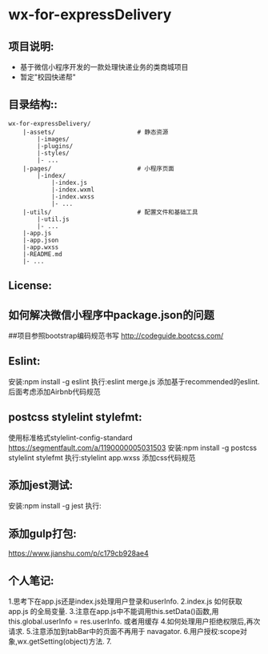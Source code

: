 # wx-for-expressDelivery
## 项目说明:
- 基于微信小程序开发的一款处理快递业务的类商城项目
- 暂定"校园快递帮"

## 目录结构::

```
wx-for-expressDelivery/
	|-assets/						# 静态资源
		|-images/
		|-plugins/
		|-styles/
		|- ...
	|-pages/						# 小程序页面
		|-index/
			|-index.js
			|-index.wxml
			|-index.wxss
			|- ...
	|-utils/						# 配置文件和基础工具
		|-util.js
		|- ...
	|-app.js
	|-app.json
	|-app.wxss
	|-README.md
	|- ...
```

##	License:

## 如何解决微信小程序中package.json的问题

##项目参照bootstrap编码规范书写 http://codeguide.bootcss.com/

## Eslint:
   安装:npm install -g eslint
   执行:eslint merge.js
   添加基于recommended的eslint.
   后面考虑添加Airbnb代码规范

## postcss stylelint stylefmt:
   使用标准格式stylelint-config-standard
   https://segmentfault.com/a/1190000005031503
   安装:npm install -g postcss stylelint stylefmt
   执行:stylelint app.wxss
   添加css代码规范

## 添加jest测试:
   安装:npm install -g jest
   执行:

## 添加gulp打包:
   https://www.jianshu.com/p/c179cb928ae4
   
##  个人笔记:
1.思考下在app.js还是index.js处理用户登录和userInfo.
2.index.js 如何获取 app.js 的全局变量.
3.注意在app.js中不能调用this.setData()函数,用this.global.userInfo = res.userInfo. 或者用缓存
4.如何处理用户拒绝权限后,再次请求.
5.注意添加到tabBar中的页面不再用于 navagator.
6.用户授权:scope对象,wx.getSetting(object)方法.
7.